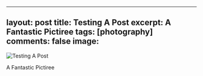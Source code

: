 
---
layout: post
title: Testing A Post
excerpt: A Fantastic Pictiree
tags: [photography]
comments: false
image:
---

![Testing A Post](https://s3-us-west-2.amazonaws.com/blog-image-hosting/Screenshot_2016-08-16_09.21.12.png)

A Fantastic Pictiree